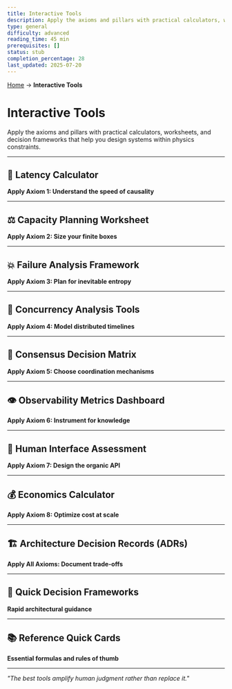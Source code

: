 ```yaml
---
title: Interactive Tools
description: Apply the axioms and pillars with practical calculators, worksheets, and decision frameworks that help you design systems within physics constraints.
type: general
difficulty: advanced
reading_time: 45 min
prerequisites: []
status: stub
completion_percentage: 28
last_updated: 2025-07-20
---
```


<!-- Navigation -->
[Home](../index.md) → **Interactive Tools**

# Interactive Tools

Apply the axioms and pillars with practical calculators, worksheets, and decision frameworks that help you design systems within physics constraints.

---

## 🧮 Latency Calculator

**Apply Axiom 1: Understand the speed of causality**

---

## ⚖️ Capacity Planning Worksheet

**Apply Axiom 2: Size your finite boxes**

---

## 💥 Failure Analysis Framework

**Apply Axiom 3: Plan for inevitable entropy**

---

## 🎲 Concurrency Analysis Tools

**Apply Axiom 4: Model distributed timelines**

---

## 🤝 Consensus Decision Matrix

**Apply Axiom 5: Choose coordination mechanisms**

---

## 👁️ Observability Metrics Dashboard

**Apply Axiom 6: Instrument for knowledge**

---

## 👤 Human Interface Assessment

**Apply Axiom 7: Design the organic API**

---

## 💰 Economics Calculator

**Apply Axiom 8: Optimize cost at scale**

---

## 🏗️ Architecture Decision Records (ADRs)

**Apply All Axioms: Document trade-offs**

---

## 🎯 Quick Decision Frameworks

**Rapid architectural guidance**

---

## 📚 Reference Quick Cards

**Essential formulas and rules of thumb**

---

*"The best tools amplify human judgment rather than replace it."*
